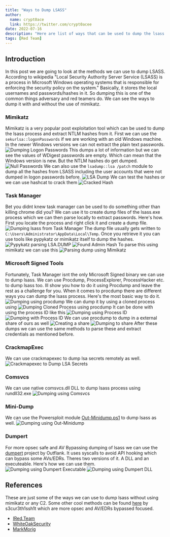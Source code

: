 ```yaml
---
title: "Ways to Dump LSASS"
author:
  name: crypt0ace
  link: https://twitter.com/crypt0acee
date: 2022-07-16
description: "Here are list of ways that can be used to dump the lsass.exe process for credential harvesting"
tags: [Red Team]
---
```


## Introduction
In this post we are going to look at the methods we can use to dump LSASS. According to wikipedia "Local Security Authority Server Service (LSASS) is a process in Microsoft Windows operating systems that is responsible for enforcing the security policy on the system."
Basically, it stores the local usernames and passwords/hashes in it. So dumping this is one of the common things adversary and red teamers do. We can see the ways to dump it with and without the use of mimikatz.

### Mimikatz
Mimikatz is a very popular post exploitation tool which can be used to dump the lsass process and extract NTLM hashes from it.
First we can use the `sekurlsa::logonPasswords` if we are working with an old Windows machine. In the newer Windows versions we can not extract the plain text passwords.
![Dumping Logon Passwords](/assets/img/dump-lsass/dumping_logonpasswords.png)
This dumps a lot of information but we can see the values of WDigest passwords are empty. Which can mean that the Windows version is new. But the NTLM hashes do get dumped.
![Null Passwords](/assets/img/dump-lsass/null_passwords.png)
We can also use the `lsadump::lsa /patch` module to dump all the hashes from LSASS including the user accounts that were not dumped in logon passwords before.
![LSA Dump](/assets/img/dump-lsass/lsa_dump.png)
We can test the hashes or we can use hashcat to crack them
![Cracked Hash](/assets/img/dump-lsass/cracked.png)

### Task Manager
Bet you didnt knew task manager can be used to do something other than killing chrome did you? We can use it to create dump files of the lsass.exe process which we can then parse locally to extract passwords. Here's how. First you locate the process and right click it and create a dump file.
![Dumping lsass from Task Manager](/assets/img/dump-lsass/dumping_from_task_manager.png)
The dump file usually gets written to `C:\Users\Administrator\AppData\Local\Temp`. Once you retrieve it you can use tools like pypykatz or mimikatz itself to dump the hashes.
![Pypykatz parsing LSA.DUMP](/assets/img/dump-lsass/pypykatz_parsing.png)
![Found Admin Hash](/assets/img/dump-lsass/admin_hash.png)
To parse this using mimikatz we can use this
![Parsing dump using Mimikatz](/assets/img/dump-lsass/parse_using_mimikatz.png)

### Microsoft Signed Tools
Fortunately, Task Manager isnt the only Microsoft Signed binary we can use to dump lsass. We can use Procdump, ProcessExplorer, ProcessHacker etc. to dump lsass too. Ill show you how to do it using Procdump and leave the rest as a challenge for you.
When it comes to procdump there are different ways you can dump the lsass process. Here's the most basic way to do it.
![Dumping using procdump](/assets/img/dump-lsass/usual_procdump.png)
We can dump it by using a cloned process using
![Dumping Cloned Process using procdump](/assets/img/dump-lsass/cloned_lsass.png)
It can be done with using the process ID like this
![Dumping using Process ID](/assets/img/dump-lsass/process_id_dump.png)
![Dumping with Process ID](/assets/img/dump-lsass/process_dump.png)
We can use procdump to dump in a external share of ours as well
![Creating a share](/assets/img/dump-lsass/share_setup.png)
![Dumping to share](/assets/img/dump-lsass/dump_to_share.png)
After these dumps we can use the same methods to parse these and extract credentials as mentioned before.

### CrackmapExec
We can use crackmapexec to dump lsa secrets remotely as well.
![Crackmapexec to Dump LSA Secrets](/assets/img/dump-lsass/cme_lsa_dump.png)

### Comsvcs
We can use native comsvcs.dll DLL to dump lsass process using rundll32.exe
![Dumping using Comsvcs](/assets/img/dump-lsass/comsvc.png)

### Mini-Dump
We can use the Powersploit module [Out-Minidump.ps1](https://raw.githubusercontent.com/mattifestation/PowerSploit/master/Exfiltration/Out-Minidump.ps1) to dump lsass as well. 
![Dumping using Out-Minidump](/assets/img/dump-lsass/out-minidump.png)

### Dumpert
For more opsec safe and AV Bypassing dumping of lsass we can use the [dumpert](https://github.com/outflanknl/Dumpert) project by Outflank. It uses syscalls to avoid API hooking which can bypass some AVs/EDRs.
Theres two versions of it. A DLL and an executeable. Here's how we can use them.
![Dumping using Dumpert Executable](/assets/img/dump-lsass/dumpert_exec.png)
![Dumping using Dumpert DLL](/assets/img/dump-lsass/dumpert_dll.png)

## References
These are just some of the ways we can use to dump lsass without using mimikatz or any C2. Some other cool methods can be found [here](https://s3cur3th1ssh1t.github.io/Reflective-Dump-Tools/) by s3cur3th1ssh1t which are more opsec and AV/EDRs bypassed focused.

- [IRed.Team](https://www.ired.team/offensive-security/credential-access-and-credential-dumping/dump-credentials-from-lsass-process-without-mimikatz)
- [WhiteOakSecurity](https://www.whiteoaksecurity.com/blog/attacks-defenses-dumping-lsass-no-mimikatz/)
- [MarkMorig](https://medium.com/@markmotig/some-ways-to-dump-lsass-exe-c4a75fdc49bf)